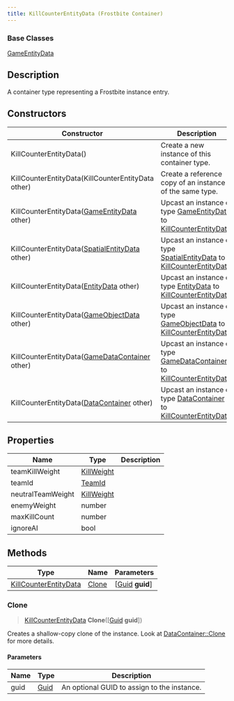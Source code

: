 ```yaml
---
title: KillCounterEntityData (Frostbite Container)
---
```

### Base Classes

[GameEntityData](GameEntityData)

## Description

A container type representing a Frostbite instance entry.

## Constructors

| Constructor                                                                      | Description                                                                                                                       |
| -------------------------------------------------------------------------------- | --------------------------------------------------------------------------------------------------------------------------------- |
| KillCounterEntityData()                                                          | Create a new instance of this container type.                                                                                     |
| KillCounterEntityData(KillCounterEntityData other)                               | Create a reference copy of an instance of the same type.                                                                          |
| KillCounterEntityData([GameEntityData](GameEntityData) other)                    | Upcast an instance of type [GameEntityData](GameEntityData) to [KillCounterEntityData](KillCounterEntityData).                    |
| KillCounterEntityData([SpatialEntityData](SpatialEntityData) other)              | Upcast an instance of type [SpatialEntityData](SpatialEntityData) to [KillCounterEntityData](KillCounterEntityData).              |
| KillCounterEntityData([EntityData](EntityData) other)                            | Upcast an instance of type [EntityData](EntityData) to [KillCounterEntityData](KillCounterEntityData).                            |
| KillCounterEntityData([GameObjectData](GameObjectData) other)                    | Upcast an instance of type [GameObjectData](GameObjectData) to [KillCounterEntityData](KillCounterEntityData).                    |
| KillCounterEntityData([GameDataContainer](GameDataContainer) other)              | Upcast an instance of type [GameDataContainer](GameDataContainer) to [KillCounterEntityData](KillCounterEntityData).              |
| KillCounterEntityData([DataContainer](/vext/ref/cls/shr/datacontainer) other) | Upcast an instance of type [DataContainer](/vext/ref/cls/shr/datacontainer) to [KillCounterEntityData](KillCounterEntityData). |

## Properties

| Name              | Type                     | Description |
| ----------------- | ------------------------ | ----------- |
| teamKillWeight    | [KillWeight](KillWeight) |             |
| teamId            | [TeamId](TeamId)         |             |
| neutralTeamWeight | [KillWeight](KillWeight) |             |
| enemyWeight       | number                   |             |
| maxKillCount      | number                   |             |
| ignoreAI          | bool                     |             |

## Methods

| Type                                           | Name            | Parameters                                     |
| ---------------------------------------------- | --------------- | ---------------------------------------------- |
| [KillCounterEntityData](KillCounterEntityData) | [Clone](#clone) | \[[Guid](/vext/ref/cls/shr/guid) **guid**\] |

### Clone

> [KillCounterEntityData](KillCounterEntityData) **Clone**(\[[Guid](/vext/ref/cls/shr/guid) **guid**\])

Creates a shallow-copy clone of the instance. Look at [DataContainer::Clone](/vext/ref/cls/shr/datacontainer#clone) for more details.

#### Parameters

| Name | Type         | Description                                 |
| ---- | ------------ | ------------------------------------------- |
| guid | [Guid](Guid) | An optional GUID to assign to the instance. |
